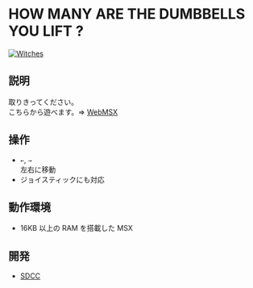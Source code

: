 # HOW MANY ARE THE DUMBBELLS YOU LIFT ?

[![Witches](http://img.youtube.com/vi/Sng4Gk3cFB8/0.jpg)](https://www.youtube.com/watch?v=Sng4Gk3cFB8)

## 説明
取りきってください。<br>
こちらから遊べます。⇒  [WebMSX](http://webmsx.org/?MACHINE=MSX1J&PRESETS=MSXMUSIC&ROM=https://github.com/CoBinee/dumbbell-msx/raw/main/rom/DUMBBELL.ROM)

## 操作
- `←`, `→`<br>左右に移動
- ジョイスティックにも対応

## 動作環境
- 16KB 以上の RAM を搭載した MSX

## 開発
- [SDCC](https://sdcc.sourceforge.net)
